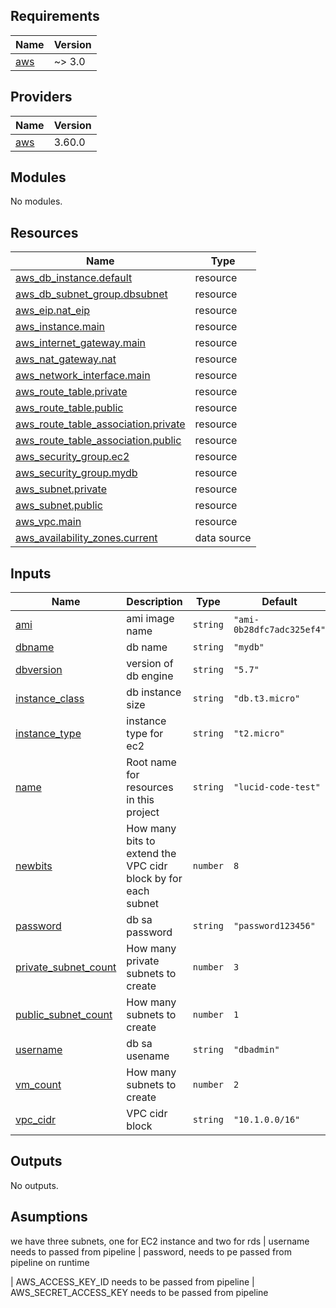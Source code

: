## Requirements

| Name | Version |
|------|---------|
| <a name="requirement_aws"></a> [aws](#requirement\_aws) | ~> 3.0 |

## Providers

| Name | Version |
|------|---------|
| <a name="provider_aws"></a> [aws](#provider\_aws) | 3.60.0 |

## Modules

No modules.

## Resources

| Name | Type |
|------|------|
| [aws_db_instance.default](https://registry.terraform.io/providers/hashicorp/aws/latest/docs/resources/db_instance) | resource |
| [aws_db_subnet_group.dbsubnet](https://registry.terraform.io/providers/hashicorp/aws/latest/docs/resources/db_subnet_group) | resource |
| [aws_eip.nat_eip](https://registry.terraform.io/providers/hashicorp/aws/latest/docs/resources/eip) | resource |
| [aws_instance.main](https://registry.terraform.io/providers/hashicorp/aws/latest/docs/resources/instance) | resource |
| [aws_internet_gateway.main](https://registry.terraform.io/providers/hashicorp/aws/latest/docs/resources/internet_gateway) | resource |
| [aws_nat_gateway.nat](https://registry.terraform.io/providers/hashicorp/aws/latest/docs/resources/nat_gateway) | resource |
| [aws_network_interface.main](https://registry.terraform.io/providers/hashicorp/aws/latest/docs/resources/network_interface) | resource |
| [aws_route_table.private](https://registry.terraform.io/providers/hashicorp/aws/latest/docs/resources/route_table) | resource |
| [aws_route_table.public](https://registry.terraform.io/providers/hashicorp/aws/latest/docs/resources/route_table) | resource |
| [aws_route_table_association.private](https://registry.terraform.io/providers/hashicorp/aws/latest/docs/resources/route_table_association) | resource |
| [aws_route_table_association.public](https://registry.terraform.io/providers/hashicorp/aws/latest/docs/resources/route_table_association) | resource |
| [aws_security_group.ec2](https://registry.terraform.io/providers/hashicorp/aws/latest/docs/resources/security_group) | resource |
| [aws_security_group.mydb](https://registry.terraform.io/providers/hashicorp/aws/latest/docs/resources/security_group) | resource |
| [aws_subnet.private](https://registry.terraform.io/providers/hashicorp/aws/latest/docs/resources/subnet) | resource |
| [aws_subnet.public](https://registry.terraform.io/providers/hashicorp/aws/latest/docs/resources/subnet) | resource |
| [aws_vpc.main](https://registry.terraform.io/providers/hashicorp/aws/latest/docs/resources/vpc) | resource |
| [aws_availability_zones.current](https://registry.terraform.io/providers/hashicorp/aws/latest/docs/data-sources/availability_zones) | data source |

## Inputs

| Name | Description | Type | Default | Required |
|------|-------------|------|---------|:--------:|
| <a name="input_ami"></a> [ami](#input\_ami) | ami image name | `string` | `"ami-0b28dfc7adc325ef4"` | no |
| <a name="input_dbname"></a> [dbname](#input\_dbname) | db name | `string` | `"mydb"` | no |
| <a name="input_dbversion"></a> [dbversion](#input\_dbversion) | version of db engine | `string` | `"5.7"` | no |
| <a name="input_instance_class"></a> [instance\_class](#input\_instance\_class) | db instance size | `string` | `"db.t3.micro"` | no |
| <a name="input_instance_type"></a> [instance\_type](#input\_instance\_type) | instance type for ec2 | `string` | `"t2.micro"` | no |
| <a name="input_name"></a> [name](#input\_name) | Root name for resources in this project | `string` | `"lucid-code-test"` | no |
| <a name="input_newbits"></a> [newbits](#input\_newbits) | How many bits to extend the VPC cidr block by for each subnet | `number` | `8` | no |
| <a name="input_password"></a> [password](#input\_password) | db sa password | `string` | `"password123456"` | no |
| <a name="input_private_subnet_count"></a> [private\_subnet\_count](#input\_private\_subnet\_count) | How many private subnets to create | `number` | `3` | no |
| <a name="input_public_subnet_count"></a> [public\_subnet\_count](#input\_public\_subnet\_count) | How many subnets to create | `number` | `1` | no |
| <a name="input_username"></a> [username](#input\_username) | db sa usename | `string` | `"dbadmin"` | no |
| <a name="input_vm_count"></a> [vm\_count](#input\_vm\_count) | How many subnets to create | `number` | `2` | no |
| <a name="input_vpc_cidr"></a> [vpc\_cidr](#input\_vpc\_cidr) | VPC cidr block | `string` | `"10.1.0.0/16"` | no |

## Outputs

No outputs.

## Asumptions

we have three subnets, one for EC2 instance and two for rds 
| username  needs to passed from pipeline 
| password, needs to pe passed from pipeline on runtime

| AWS_ACCESS_KEY_ID needs to be passed from pipeline
| AWS_SECRET_ACCESS_KEY needs to be passed from pipeline
